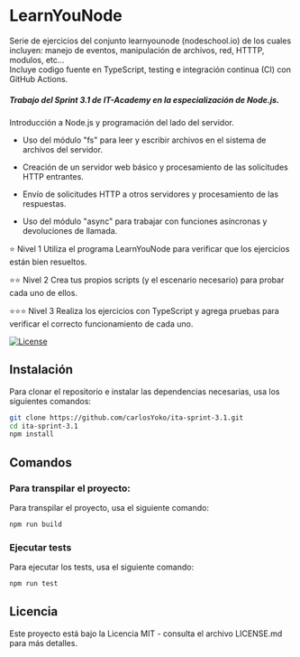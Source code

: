 # LearnYouNode

Serie de ejercicios del conjunto learnyounode (nodeschool.io) de los cuales incluyen: manejo de eventos, manipulación de archivos, red, HTTTP, modulos, etc...  
Incluye codigo fuente en TypeScript, testing e integración continua (CI) con GitHub Actions.

##### Trabajo del Sprint 3.1 de IT-Academy en la especialización de Node.js.

Introducción a Node.js y programación del lado del servidor.

- Uso del módulo "fs" para leer y escribir archivos en el sistema de archivos del servidor.

- Creación de un servidor web básico y procesamiento de las solicitudes HTTP entrantes.

- Envío de solicitudes HTTP a otros servidores y procesamiento de las respuestas.

- Uso del módulo "async" para trabajar con funciones asíncronas y devoluciones de llamada.

⭐ Nivel 1
Utiliza el programa LearnYouNode para verificar que los ejercicios están bien resueltos.

⭐⭐ Nivel 2
Crea tus propios scripts (y el escenario necesario) para probar cada uno de ellos.

⭐⭐⭐ Nivel 3
Realiza los ejercicios con TypeScript y agrega pruebas para verificar el correcto funcionamiento de cada uno.

[![License](https://img.shields.io/badge/license-MIT-blue.svg)](LICENSE.md)

## Instalación

Para clonar el repositorio e instalar las dependencias necesarias, usa los siguientes comandos:

```bash
git clone https://github.com/carlosYoko/ita-sprint-3.1.git
cd ita-sprint-3.1
npm install
```

## Comandos

### Para transpilar el proyecto:

Para transpilar el proyecto, usa el siguiente comando:

```bash
npm run build
```

### Ejecutar tests

Para ejecutar los tests, usa el siguiente comando:

```bash
npm run test
```

## Licencia

Este proyecto está bajo la Licencia MIT - consulta el archivo LICENSE.md para más detalles.
